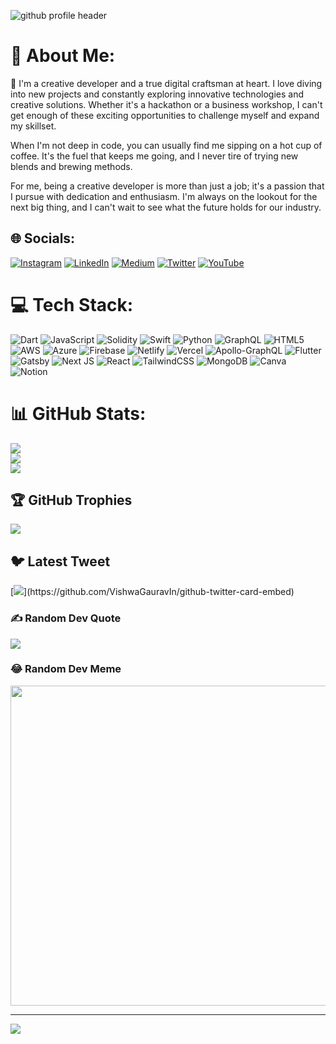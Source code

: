 

<!--
**shah-aman/shah-aman** is a ✨ _special_ ✨ repository because its `README.md` (this file) appears on your GitHub profile.

Here are some ideas to get you started:

- 🔭 I’m currently working on ...
- 🌱 I’m currently learning ...
- 👯 I’m looking to collaborate on ...
- 🤔 I’m looking for help with ...
- 💬 Ask me about ...
- 📫 How to reach me: ...
- 😄 Pronouns: ...
- ⚡ Fun fact: ...
-->
![github profile header](https://user-images.githubusercontent.com/30745002/219671934-0b3daa69-410d-4b2f-915c-9665f5982060.png)

# 💫 About Me:
🔭 I'm a creative developer and a true digital craftsman at heart. I love diving into new projects and constantly exploring innovative technologies and creative solutions. Whether it's a hackathon or a business workshop, I can't get enough of these exciting opportunities to challenge myself and expand my skillset.

When I'm not deep in code, you can usually find me sipping on a hot cup of coffee. It's the fuel that keeps me going, and I never tire of trying new blends and brewing methods.

For me, being a creative developer is more than just a job; it's a passion that I pursue with dedication and enthusiasm. I'm always on the lookout for the next big thing, and I can't wait to see what the future holds for our industry.


## 🌐 Socials:
[![Instagram](https://img.shields.io/badge/Instagram-%23E4405F.svg?logo=Instagram&logoColor=white)](https://instagram.com/https://www.instagram.com/technosh.in/) [![LinkedIn](https://img.shields.io/badge/LinkedIn-%230077B5.svg?logo=linkedin&logoColor=white)](https://linkedin.com/in/linkedin.com/in/shah-aman) [![Medium](https://img.shields.io/badge/Medium-12100E?logo=medium&logoColor=white)](https://medium.com/@https://medium.com/@aman-shah) [![Twitter](https://img.shields.io/badge/Twitter-%231DA1F2.svg?logo=Twitter&logoColor=white)](https://twitter.com/https://twitter.com/technosh_) [![YouTube](https://img.shields.io/badge/YouTube-%23FF0000.svg?logo=YouTube&logoColor=white)](https://youtube.com/@https://www.youtube.com/@TheTechnosh) 

# 💻 Tech Stack:
![Dart](https://img.shields.io/badge/dart-%230175C2.svg?style=for-the-badge&logo=dart&logoColor=white) ![JavaScript](https://img.shields.io/badge/javascript-%23323330.svg?style=for-the-badge&logo=javascript&logoColor=%23F7DF1E) ![Solidity](https://img.shields.io/badge/Solidity-%23363636.svg?style=for-the-badge&logo=solidity&logoColor=white) ![Swift](https://img.shields.io/badge/swift-F54A2A?style=for-the-badge&logo=swift&logoColor=white) ![Python](https://img.shields.io/badge/python-3670A0?style=for-the-badge&logo=python&logoColor=ffdd54) ![GraphQL](https://img.shields.io/badge/-GraphQL-E10098?style=for-the-badge&logo=graphql&logoColor=white) ![HTML5](https://img.shields.io/badge/html5-%23E34F26.svg?style=for-the-badge&logo=html5&logoColor=white) ![AWS](https://img.shields.io/badge/AWS-%23FF9900.svg?style=for-the-badge&logo=amazon-aws&logoColor=white) ![Azure](https://img.shields.io/badge/azure-%230072C6.svg?style=for-the-badge&logo=azure-devops&logoColor=white) ![Firebase](https://img.shields.io/badge/firebase-%23039BE5.svg?style=for-the-badge&logo=firebase) ![Netlify](https://img.shields.io/badge/netlify-%23000000.svg?style=for-the-badge&logo=netlify&logoColor=#00C7B7) ![Vercel](https://img.shields.io/badge/vercel-%23000000.svg?style=for-the-badge&logo=vercel&logoColor=white) ![Apollo-GraphQL](https://img.shields.io/badge/-ApolloGraphQL-311C87?style=for-the-badge&logo=apollo-graphql) ![Flutter](https://img.shields.io/badge/Flutter-%2302569B.svg?style=for-the-badge&logo=Flutter&logoColor=white) ![Gatsby](https://img.shields.io/badge/Gatsby-%23663399.svg?style=for-the-badge&logo=gatsby&logoColor=white) ![Next JS](https://img.shields.io/badge/Next-black?style=for-the-badge&logo=next.js&logoColor=white) ![React](https://img.shields.io/badge/react-%2320232a.svg?style=for-the-badge&logo=react&logoColor=%2361DAFB) ![TailwindCSS](https://img.shields.io/badge/tailwindcss-%2338B2AC.svg?style=for-the-badge&logo=tailwind-css&logoColor=white) ![MongoDB](https://img.shields.io/badge/MongoDB-%234ea94b.svg?style=for-the-badge&logo=mongodb&logoColor=white) ![Canva](https://img.shields.io/badge/Canva-%2300C4CC.svg?style=for-the-badge&logo=Canva&logoColor=white) ![Notion](https://img.shields.io/badge/Notion-%23000000.svg?style=for-the-badge&logo=notion&logoColor=white)
# 📊 GitHub Stats:
![](https://github-readme-stats.vercel.app/api?username=shah-aman&theme=tokyonight&hide_border=false&include_all_commits=true&count_private=false)<br/>
![](https://github-readme-streak-stats.herokuapp.com/?user=shah-aman&theme=tokyonight&hide_border=false)<br/>
![](https://github-readme-stats.vercel.app/api/top-langs/?username=shah-aman&theme=tokyonight&hide_border=false&include_all_commits=true&count_private=false&layout=compact)

## 🏆 GitHub Trophies
![](https://github-profile-trophy.vercel.app/?username=shah-aman&theme=nord&no-frame=true&no-bg=false&margin-w=4)

## 🐦 Latest Tweet
[![](https://gtce.itsvg.in/api?username=https://twitter.com/technosh_)](https://github.com/VishwaGauravIn/github-twitter-card-embed)

### ✍️ Random Dev Quote
![](https://quotes-github-readme.vercel.app/api?type=horizontal&theme=radical)

### 😂 Random Dev Meme
<img src="https://random-memer.herokuapp.com/" width="512px"/>

---
[![](https://visitcount.itsvg.in/api?id=shah-aman&icon=0&color=0)](https://visitcount.itsvg.in)

<!-- Proudly created with GPRM ( https://gprm.itsvg.in ) -->
